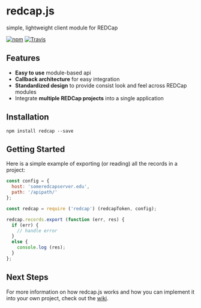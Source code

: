 # redcap.js

simple, lightweight client module for REDCap

[![npm](https://img.shields.io/npm/v/npm.svg)]()
[![Travis](https://img.shields.io/travis/rust-lang/rust.svg)]()


## Features

* **Easy to use** module-based api
* **Callback architecture** for easy integration
* **Standardized design** to provide consist look and feel across REDCap modules
* Integrate **multiple REDCap projects** into a single application

## Installation

    npm install redcap --save
   
## Getting Started

Here is a simple example of exporting (or reading) all the records in a project:

```javascript 1.6
const config = {
  host: 'someredcapserver.edu',
  path: '/apipath/'
};

const redcap = require ('redcap') (redcapToken, config);

redcap.records.export (function (err, res) {
  if (err) {
    // handle error
  }
  else {
    console.log (res);    
  }
};
```

## Next Steps

For more information on how redcap.js works and how you can implement it into your 
own project, check out the [wiki](https://github.com/iupui-software-innovation/redcap/wiki).

